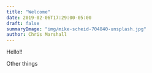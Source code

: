 ```yaml
---
title: "Welcome"
date: 2019-02-06T17:29:00-05:00
draft: false
summaryImage: "img/mike-scheid-704840-unsplash.jpg"
author: Chris Marshall
---
```


Hello!!

<!-- more -->

Other things
